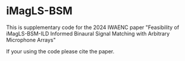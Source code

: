 # iMagLS-BSM
This is supplementary code for the 2024 IWAENC paper "Feasibility of iMagLS-BSM-ILD Informed Binaural Signal Matching with Arbitrary Microphone Arrays"

If your using the code please cite the paper.